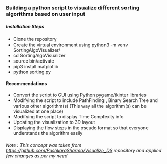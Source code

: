 
### Building a python script to visualize different sorting algorithms based on user input

##### Installation Steps
* Clone the repository
* Create the virtual environment using python3 -m venv SortingAlgoVisualizer/
* cd SortingAlgoVisualizer
* source bin/activate
* pip3 install matplotlib
* python sorting.py

#### Recommendations
* Convert the script to GUI using Python pygame/tkinter libraries
* Modifying the script to include PathFinding , Binary Search Tree and various other algorithm(s) (This way all the algorithm(s) can be visualized at one place)
* Modifying the script to display Time Complexity info
* Updating the visualization to 3D layout
* Displaying the flow steps in the pseudo format so that everyone understands the algorithm easily

###### Note : This concept was taken from https://github.com/PushkaraSharma/Visualize_DS repository and applied few changes as per my need
